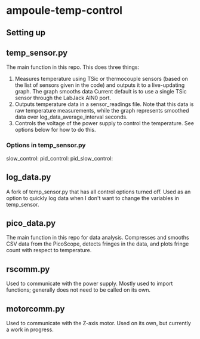 # ampoule-temp-control

## Setting up


## temp_sensor.py
The main function in this repo. This does three things:

1. Measures temperature using TSic or thermocouple sensors (based on the list of sensors given in the code) and outputs it to a live-updating graph. The graph smooths data Current default is to use a single TSic sensor through the LabJack AIN0 port. 
2. Outputs temperature data in a sensor_readings file. Note that this data is raw temperature measurements, while the graph represents smoothed data over log_data_average_interval seconds.
3. Controls the voltage of the power supply to control the temperature. See options below for how to do this.

### Options in temp_sensor.py
slow_control: 
pid_control:
pid_slow_control: 

## log_data.py
A fork of temp_sensor.py that has all control options turned off. Used as an option to quickly log data when I don't want to change the variables in temp_sensor.

## pico_data.py
The main function in this repo for data analysis. Compresses and smooths CSV data from the PicoScope, detects fringes in the data, and plots fringe count with respect to temperature.

## rscomm.py
Used to communicate with the power supply. Mostly used to import functions; generally does not need to be called on its own.

## motorcomm.py
Used to communicate with the Z-axis motor. Used on its own, but currently a work in progress.